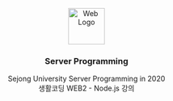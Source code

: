 <p align="center">
  <a href="https://github.com/reyeon1209/Server_Programming">
    <img src="https://user-images.githubusercontent.com/46713032/85989157-1b252280-ba2b-11ea-9313-5976c8e8253b.png" alt="Web Logo" width="72" height="72">
  </a>
</p>

<h3 align="center">Server Programming</h3>

<p align="center">
  Sejong University Server Programming in 2020
  <br>
  생활코딩 WEB2 - Node.js 강의
</p>
